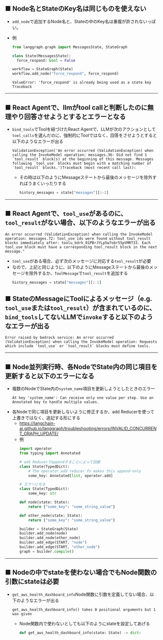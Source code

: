 ## ■ Node名とStateのKey名は同じものを使えない
- `add_node`で追加するNode名と、Stateの中のKey名は重複が許されないっぽい。
- 例  
  ```python
  from langgraph.graph import MessagesState, StateGraph

  class State(MessagesState):
    force_respond: bool = False

  workflow = StateGraph(State)
  workflow.add_node("force_respond", force_respond)
  ```

  ```shell
  ValueError: 'force_respond' is already being used as a state key
  Traceback
  ```

---

## ■ React Agentで、llmがtool callと判断したのに無理やり回答させようとするとエラーとなる
- `bind_tools`でToolを紐づけたReact Agentで、LLMが次のアクションとして`tool_calls`を選んだのに、強制的にToolではなく、回答をさせようとすると以下のようなエラーが出る  
  ```shell
  ValidationException('An error occurred (ValidationException) when calling the InvokeModel operation: messages.36: Did not find 1 `tool_result` block(s) at the beginning of this message. Messages following `tool_use` blocks must begin with a matching number of `tool_result` blocks.')Traceback (most recent call last):
  ```
  - その時は以下のようにMessageステートから最後のメッセージを除外すればうまくいったりする  
    ```python
    history_messages = state["messages"][:-1]
    ```

---

## ■ React Agentで、`tool_use`があるのに、`tool_result`がない場合、以下のようなエラーが出る
```shell
An error occurred (ValidationException) when calling the InvokeModel operation: messages.72: tool_use ids were found without tool_result blocks immediately after: toolu_bdrk_01PBrJYLp5w7obr55pVMRT33. Each tool_use block must have a corresponding tool_result block in the next message."
```
- `tool_use`がある場合、必ず次のメッセージに対応する`tool_result`が必要
- なので、上記と同じように、以下のようにMessageステートから最後のメッセージを除外するか、`ToolMessage`で`tool_result`を追加する  
  ```python
  history_messages = state["messages"][:-1]
  ```

## ■ StateのMessageにToolによるメッセージ（e.g. `tool_use`または`tool_result`）が含まれているのに、`bind_tools`してないLLMで`invoke`すると以下のようなエラーが出る
```
Error raised by bedrock service: An error occurred (ValidationException) when calling the InvokeModel operation: Requests which include `tool_use` or `tool_result` blocks must define tools.
```

---

## ■ Node並列実行時、各NodeでState内の同じ項目を更新すると以下のエラーになる
- 複数のNodeでState内の`system_name`項目を更新しようとしたときのエラー  
  ```shell
  At key 'system_name': Can receive only one value per step. Use an Annotated key to handle multiple values.
  ```
- 各Nodeで同じ項目を更新しないように修正するか、add Reducerを使って上書きではなく、追記する形にする
  - https://langchain-ai.github.io/langgraph/troubleshooting/errors/INVALID_CONCURRENT_GRAPH_UPDATE/  
  - 例  
    ```python
    import operator
    from typing import Annotated

    # add Reducerでappendすることによって回避
    class State(TypedDict):
        # The operator.add reducer fn makes this append-only
        some_key: Annotated[list, operator.add]

    # エラーになる
    class State(TypedDict):
        some_key: str

    def node(state: State):
        return {"some_key": "some_string_value"}

    def other_node(state: State):
        return {"some_key": "some_string_value"}

    builder = StateGraph(State)
    builder.add_node(node)
    builder.add_node(other_node)
    builder.add_edge(START, "node")
    builder.add_edge(START, "other_node")
    graph = builder.compile()
    ```

---

## ■ Nodeの中でstateを使わない場合でもNode関数の引数にstateは必要
- `get_aws_health_dashboard_info`Node関数に引数を定義してない場合、以下のようなエラーが出る  
  ```shell
  get_aws_health_dashboard_info() takes 0 positional arguments but 1 was given
  ```  
  - Node関数内で使わないとしても以下のようにstateを設定してあげる  
    ```python
    def get_aws_health_dashboard_info(state: State) -> dict:
    ```